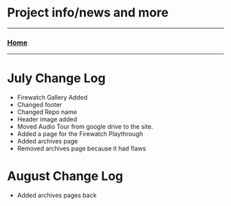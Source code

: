 # Project info/news and more
 
---
 
### [Home](/)  
 
---
 
# July Change Log

- Firewatch Gallery Added
- Changed footer
- Changed Repo name
- Header image added
- Moved Audio Tour from google drive to the site.
- Added a page for the Firewatch Playthrough
- Added archives page
- Removed archives page because it had flaws

# August Change Log
- Added archives pages back

